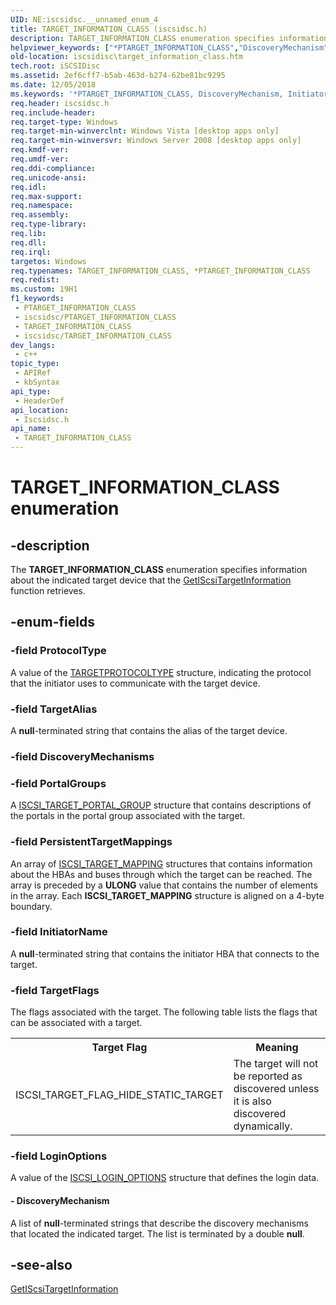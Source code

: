 ```yaml
---
UID: NE:iscsidsc.__unnamed_enum_4
title: TARGET_INFORMATION_CLASS (iscsidsc.h)
description: TARGET_INFORMATION_CLASS enumeration specifies information about the indicated target device that the GetIScsiTargetInformation function retrieves.
helpviewer_keywords: ["*PTARGET_INFORMATION_CLASS","DiscoveryMechanism","InitiatorName","LoginOptions","PersistentTargetMappings","PortalGroups","ProtocolType","TARGET_INFORMATION_CLASS","TARGET_INFORMATION_CLASS enumeration [iSCSI Discovery Library API]","TargetAlias","TargetFlags","iscsidisc.target_information_class","iscsidsc/DiscoveryMechanism","iscsidsc/InitiatorName","iscsidsc/LoginOptions","iscsidsc/PersistentTargetMappings","iscsidsc/PortalGroups","iscsidsc/ProtocolType","iscsidsc/TARGET_INFORMATION_CLASS","iscsidsc/TargetAlias","iscsidsc/TargetFlags"]
old-location: iscsidisc\target_information_class.htm
tech.root: iSCSIDisc
ms.assetid: 2ef6cff7-b5ab-463d-b274-62be81bc9295
ms.date: 12/05/2018
ms.keywords: '*PTARGET_INFORMATION_CLASS, DiscoveryMechanism, InitiatorName, LoginOptions, PersistentTargetMappings, PortalGroups, ProtocolType, TARGET_INFORMATION_CLASS, TARGET_INFORMATION_CLASS enumeration [iSCSI Discovery Library API], TargetAlias, TargetFlags, iscsidisc.target_information_class, iscsidsc/DiscoveryMechanism, iscsidsc/InitiatorName, iscsidsc/LoginOptions, iscsidsc/PersistentTargetMappings, iscsidsc/PortalGroups, iscsidsc/ProtocolType, iscsidsc/TARGET_INFORMATION_CLASS, iscsidsc/TargetAlias, iscsidsc/TargetFlags'
req.header: iscsidsc.h
req.include-header: 
req.target-type: Windows
req.target-min-winverclnt: Windows Vista [desktop apps only]
req.target-min-winversvr: Windows Server 2008 [desktop apps only]
req.kmdf-ver: 
req.umdf-ver: 
req.ddi-compliance: 
req.unicode-ansi: 
req.idl: 
req.max-support: 
req.namespace: 
req.assembly: 
req.type-library: 
req.lib: 
req.dll: 
req.irql: 
targetos: Windows
req.typenames: TARGET_INFORMATION_CLASS, *PTARGET_INFORMATION_CLASS
req.redist: 
ms.custom: 19H1
f1_keywords:
 - PTARGET_INFORMATION_CLASS
 - iscsidsc/PTARGET_INFORMATION_CLASS
 - TARGET_INFORMATION_CLASS
 - iscsidsc/TARGET_INFORMATION_CLASS
dev_langs:
 - c++
topic_type:
 - APIRef
 - kbSyntax
api_type:
 - HeaderDef
api_location:
 - Iscsidsc.h
api_name:
 - TARGET_INFORMATION_CLASS
---
```


# TARGET_INFORMATION_CLASS enumeration


## -description

The <b>TARGET_INFORMATION_CLASS</b> enumeration specifies information about the indicated target device that the <a href="/previous-versions/windows/desktop/api/iscsidsc/nf-iscsidsc-getiscsitargetinformationa">GetIScsiTargetInformation</a> function retrieves.

## -enum-fields

### -field ProtocolType

A value of the <a href="/previous-versions/windows/desktop/api/iscsidsc/ne-iscsidsc-targetprotocoltype">TARGETPROTOCOLTYPE</a> structure, indicating the protocol that the initiator uses to communicate with the target device.

### -field TargetAlias

A <b>null</b>-terminated string that contains the alias of the target device.

### -field DiscoveryMechanisms

### -field PortalGroups

A <a href="/previous-versions/windows/desktop/api/iscsidsc/ns-iscsidsc-iscsi_target_portal_groupa">ISCSI_TARGET_PORTAL_GROUP</a> structure that contains descriptions of the portals in the portal group associated with the target.

### -field PersistentTargetMappings

An array of <a href="/previous-versions/windows/desktop/api/iscsidsc/ns-iscsidsc-iscsi_target_mappinga">ISCSI_TARGET_MAPPING</a> structures that contains information about the HBAs and buses through which the target can be reached. The array is preceded by a <b>ULONG</b> value that contains the number of elements in the array. Each <b>ISCSI_TARGET_MAPPING</b> structure is aligned on a 4-byte boundary.

### -field InitiatorName

A <b>null</b>-terminated string that contains the initiator HBA that connects to the target.

### -field TargetFlags

The flags associated with the target. The following table lists the flags that can be associated with a target.

<table>
<tr>
<th>Target Flag</th>
<th>Meaning</th>
</tr>
<tr>
<td>ISCSI_TARGET_FLAG_HIDE_STATIC_TARGET</td>
<td>The target will not be reported as discovered unless it is also discovered dynamically.</td>
</tr>
</table>

### -field LoginOptions

A value of the <a href="/previous-versions/windows/desktop/api/iscsidsc/ns-iscsidsc-iscsi_login_options">ISCSI_LOGIN_OPTIONS</a> structure that defines the login data.


#### - DiscoveryMechanism

A list of <b>null</b>-terminated strings that describe the discovery mechanisms that located the indicated target. The list is terminated by a double <b>null</b>.

## -see-also

<a href="/previous-versions/windows/desktop/api/iscsidsc/nf-iscsidsc-getiscsitargetinformationa">GetIScsiTargetInformation</a>